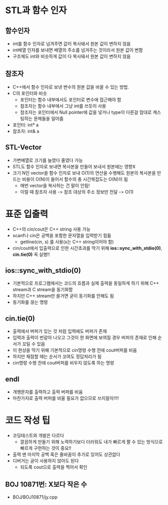 # STL과 함수 인자

## 함수인자

- int를 함수 인자로 넘겨주면 값이 복사돼서 원본 값이 변하지 않음
- int배열 인자를 보내면 배열의 주소를 넘겨주는 것이라서 원본 값이 변함
- 구조체도 int와 비슷하게 값이 다 복사돼서 원본 값이 변하지 않음

## 참조자

- C++에서 함수 인자로 보낸 변수의 원본 값을 바꿀 수 있는 방법.
- C의 포인터와 비슷
  - 포인터는 함수 내부에서도 포인터로 변수에 접근해야 함
  - 참조자는 함수 내부에서 그냥 int를 쓰듯이 사용
  - 참조자는 포인터에서 Null pointer에 값을 넣거나 type이 다른걸 맘대로 캐스팅하는 문제들을 덜어줌
- 포인터: int\* a
- 참조자: int& a

## STL-Vector

- 가변배열로 크기를 늘였다 줄였다 가능
- STL도 함수 인자로 보내면 복사본을 만들어 보내서 원본에는 영향X
- 크기 N인 vector을 함수 인자로 보내 O(1)의 연산을 수행해도 원본의 복사본을 만드는 비용이 O(N)이 들어서 함수의 총 시간복잡도는 O(N)이 됨
  - 매번 vector을 복사하는 건 말이 안됨!
  - 이럴 때 참조자 사용 -> 참조 대상의 주소 정보만 전달 -> O(1)

# 표준 입출력

- C++의 cin/cout은 C++ string 사용 가능
- scanf나 cin은 공백을 포함한 문자열을 입력받기 힘듦
  - getline(cin, s) 를 사용(s는 C++ string이어야 함)
- cin/cout에서 입출력으로 인한 시간초과를 막기 위해 **ios::sync_with_stdio(0)**, **cin.tie(0)** 꼭 실행!!

## ios::sync_with_stdio(0)

- 기본적으로 프로그램에서는 코드의 흐름과 실제 출력을 동일하게 하기 위해 C++ stream과 C stream을 동기화함
- 하지만 C++ stream만 쓸거면 굳이 동기화를 안해도 됨
- 동기화를 끊는 명령

## cin.tie(0)

- 출력에서 버퍼가 있는 것 처럼 입력에도 버퍼가 존재
- 입력과 출력이 번갈아 나오고 그것이 한 화면에 보여질 경우 버퍼의 존재로 인해 순서가 꼬일 수 있음
- 이 현상을 막기 위해 기본적으로 cin명령 수행 전에 cout버퍼를 비움
- 하지만 채점할 때는 순서가 꼬여도 정답처리가 됨
- cin명령 수행 전에 cout버퍼를 비우지 않도록 하는 명령

## endl

- 개행문자를 출력하고 출력 버퍼를 비움
- 마찬가지로 출력 버퍼를 비울 필요가 없으므로 쓰지말자!!!!

# 코드 작성 팁

- 코딩테스트와 개발은 다르다
  - 깔끔하게 만들기 위해 노력하기보다 더러워도 내가 빠르게 짤 수 있는 방식으로 빠르게 구현하는 것이 중요!!
- 출력 맨 마지막 공백 혹은 줄바꿈이 추가로 있어도 상관없다
- 디버거는 굳이 사용하지 않아도 된다
  - 되도록 cout으로 출력을 찍어서 확인

## BOJ 10871번: X보다 작은 수

- BOJ/BOJ10871/jy.cpp
